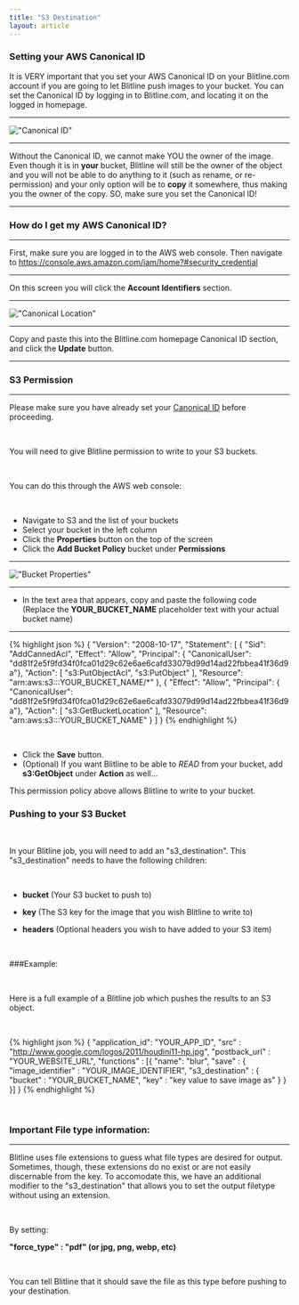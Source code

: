 ```yaml
---
title: "S3 Destination"
layout: article
---
```


### Setting your AWS Canonical ID

It is VERY important that you set your AWS Canonical ID on your Blitline.com account if you are going to let Blitline push images to your bucket. You can set the Canonical ID by logging in to Blitline.com, and locating it on the logged in homepage.

---

!["Canonical ID"](//s3.amazonaws.com/web.blitline/blog/canonical_id.jpg)

---

Without the Canonical ID, we cannot make YOU the owner of the image. Even though it is in **your** bucket, Blitline will still be the owner of the object and you will not be able to do anything to it (such as rename, or re-permission) and your only option will be to **copy** it somewhere, thus making you the owner of the copy. SO, make sure you set the Canonical ID!

---

### How do I get my AWS Canonical ID?

---

First, make sure you are logged in to the AWS web console. Then navigate to https://console.aws.amazon.com/iam/home?#security_credential 

--- 

On this screen you will click the 
**Account Identifiers** section.

--- 

!["Canonical Location"](https://s3.amazonaws.com/web.blitline/blog/canonical_location.jpg)

---

Copy and paste this into the Blitline.com homepage Canonical ID section, and click the **Update** button.

---

### S3 Permission

---

Please make sure you have already set your [Canonical ID](http://107.170.77.57/#post10) before proceeding. 

<br/>

You will need to give Blitline permission to write to your S3 buckets.

<br/>

You can do this through the AWS web console:

<br/>

* Navigate to S3 and the list of your buckets
* Select your bucket in the left column
* Click the **Properties** button on the top of the screen
* Click the **Add Bucket Policy** bucket under **Permissions**

---

!["Bucket Properties"](https://s3.amazonaws.com/web.blitline/blog/bucket_properties.jpg)

---

* In the text area that appears, copy and paste the following code (Replace the **YOUR\_BUCKET\_NAME** placeholder text with your actual bucket name) 

---

{% highlight json %}
  {
     "Version": "2008-10-17",
     "Statement": [
      {
        "Sid": "AddCannedAcl",
        "Effect": "Allow",
        "Principal": { "CanonicalUser": "dd81f2e5f9fd34f0fca01d29c62e6ae6cafd33079d99d14ad22fbbea41f36d9a"},
        "Action": [
          "s3:PutObjectAcl",
          "s3:PutObject"
        ],
        "Resource": "arn:aws:s3:::YOUR_BUCKET_NAME/*"
      },
      {
        "Effect": "Allow",
        "Principal": { "CanonicalUser": "dd81f2e5f9fd34f0fca01d29c62e6ae6cafd33079d99d14ad22fbbea41f36d9a"},
        "Action": [
          "s3:GetBucketLocation"
        ],
        "Resource": "arn:aws:s3:::YOUR_BUCKET_NAME"
      }
    ]
  }
{% endhighlight %}

<br/>

* Click the **Save** button.
* (Optional) If you want Blitline to be able to *READ* from your bucket, add **s3:GetObject** under **Action** as well...

  
This permission policy above allows Blitline to write to your bucket.

### Pushing to your S3 Bucket

<br/>

In your Blitline job, you will need to add an "s3\_destination". This "s3\_destination" needs to have the following children:

  
<br/>

- **bucket** (Your S3 bucket to push to) 

- **key** (The S3 key for the image that you wish Blitline to write to)

- **headers** (Optional headers you wish to have added to your S3 item)

<br/>

###Example:

<br/>

Here is a full example of a Blitline job which pushes the results to an S3 object.

<br/>

{% highlight json %}
{
  "application_id": "YOUR_APP_ID",
  "src" : "http://www.google.com/logos/2011/houdini11-hp.jpg",
  "postback_url" : "YOUR_WEBSITE_URL",
  "functions" : [{
      "name": "blur",
      "save" : {
          "image_identifier" : "YOUR_IMAGE_IDENTIFIER",
          "s3_destination" : {
              "bucket" : "YOUR_BUCKET_NAME",
              "key" : "key value to save image as"
          }
      }
    }]
  }
{% endhighlight %}

<br/>

### Important File type information:

---

Blitline uses file extensions to guess what file types are desired for output. Sometimes, though, these extensions do no exist or are not easily discernable from the key. To accomodate this, we have an additional modifier to the "s3\_destination" that allows you to set the output filetype without using an extension.

<br/>

By setting:

**"force_type" : "pdf" (or jpg, png, webp, etc)**

<br/>

You can tell Blitline that it should save the file as this type before pushing to your destination.

